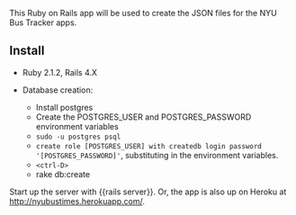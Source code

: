This Ruby on Rails app will be used to create the JSON files for the NYU Bus Tracker apps.

## Install

* Ruby 2.1.2, Rails 4.X

* Database creation:  
    * Install postgres  
    * Create the POSTGRES_USER and POSTGRES_PASSWORD environment variables
    * `sudo -u postgres psql`
    * `create role [POSTGRES_USER] with createdb login password '[POSTGRES_PASSWORD]'`, substituting in the
       environment variables.
    * `<ctrl-D>`
    * rake db:create

Start up the server with {{rails server}}. Or, the app is also up on Heroku at http://nyubustimes.herokuapp.com/.
